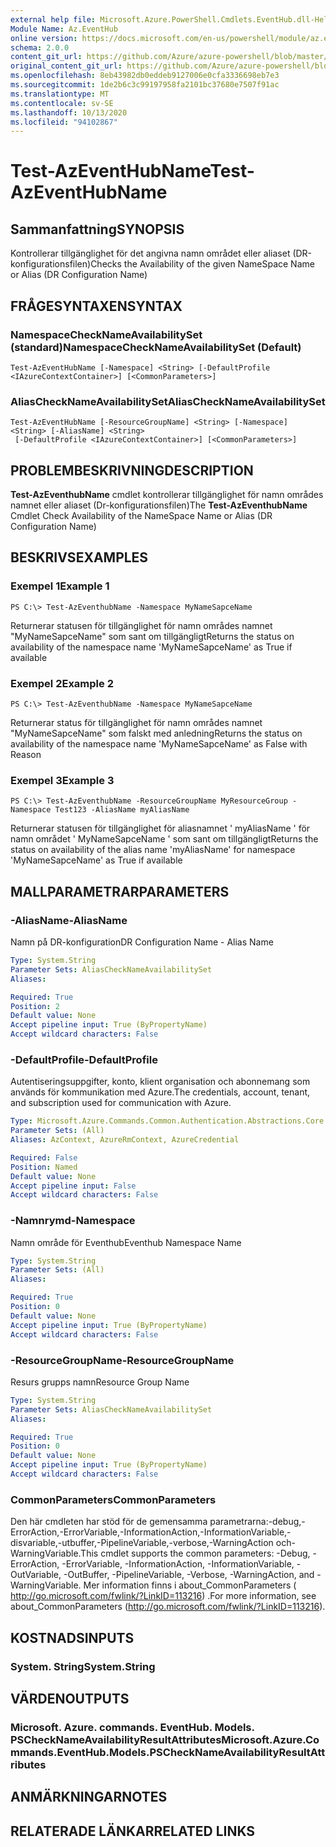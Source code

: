 ```yaml
---
external help file: Microsoft.Azure.PowerShell.Cmdlets.EventHub.dll-Help.xml
Module Name: Az.EventHub
online version: https://docs.microsoft.com/en-us/powershell/module/az.eventhub/test-azeventhubname
schema: 2.0.0
content_git_url: https://github.com/Azure/azure-powershell/blob/master/src/EventHub/EventHub/help/Test-AzEventHubName.md
original_content_git_url: https://github.com/Azure/azure-powershell/blob/master/src/EventHub/EventHub/help/Test-AzEventHubName.md
ms.openlocfilehash: 8eb43982db0eddeb9127006e0cfa3336698eb7e3
ms.sourcegitcommit: 1de2b6c3c99197958fa2101bc37680e7507f91ac
ms.translationtype: MT
ms.contentlocale: sv-SE
ms.lasthandoff: 10/13/2020
ms.locfileid: "94102867"
---
```

# <span data-ttu-id="b47e6-101">Test-AzEventHubName</span><span class="sxs-lookup"><span data-stu-id="b47e6-101">Test-AzEventHubName</span></span>

## <span data-ttu-id="b47e6-102">Sammanfattning</span><span class="sxs-lookup"><span data-stu-id="b47e6-102">SYNOPSIS</span></span>
<span data-ttu-id="b47e6-103">Kontrollerar tillgänglighet för det angivna namn området eller aliaset (DR-konfigurationsfilen)</span><span class="sxs-lookup"><span data-stu-id="b47e6-103">Checks the Availability of the given NameSpace Name or Alias (DR Configuration Name)</span></span>

## <span data-ttu-id="b47e6-104">FRÅGESYNTAXEN</span><span class="sxs-lookup"><span data-stu-id="b47e6-104">SYNTAX</span></span>

### <span data-ttu-id="b47e6-105">NamespaceCheckNameAvailabilitySet (standard)</span><span class="sxs-lookup"><span data-stu-id="b47e6-105">NamespaceCheckNameAvailabilitySet (Default)</span></span>
```
Test-AzEventHubName [-Namespace] <String> [-DefaultProfile <IAzureContextContainer>] [<CommonParameters>]
```

### <span data-ttu-id="b47e6-106">AliasCheckNameAvailabilitySet</span><span class="sxs-lookup"><span data-stu-id="b47e6-106">AliasCheckNameAvailabilitySet</span></span>
```
Test-AzEventHubName [-ResourceGroupName] <String> [-Namespace] <String> [-AliasName] <String>
 [-DefaultProfile <IAzureContextContainer>] [<CommonParameters>]
```

## <span data-ttu-id="b47e6-107">PROBLEMBESKRIVNING</span><span class="sxs-lookup"><span data-stu-id="b47e6-107">DESCRIPTION</span></span>
<span data-ttu-id="b47e6-108">**Test-AzEventhubName** cmdlet kontrollerar tillgänglighet för namn områdes namnet eller aliaset (Dr-konfigurationsfilen)</span><span class="sxs-lookup"><span data-stu-id="b47e6-108">The **Test-AzEventhubName** Cmdlet Check Availability of the NameSpace Name or Alias (DR Configuration Name)</span></span>

## <span data-ttu-id="b47e6-109">BESKRIVS</span><span class="sxs-lookup"><span data-stu-id="b47e6-109">EXAMPLES</span></span>

### <span data-ttu-id="b47e6-110">Exempel 1</span><span class="sxs-lookup"><span data-stu-id="b47e6-110">Example 1</span></span>
```
PS C:\> Test-AzEventhubName -Namespace MyNameSapceName
```

<span data-ttu-id="b47e6-111">Returnerar statusen för tillgänglighet för namn områdes namnet "MyNameSapceName" som sant om tillgängligt</span><span class="sxs-lookup"><span data-stu-id="b47e6-111">Returns the status on availability of the namespace name 'MyNameSapceName' as True if available</span></span>

### <span data-ttu-id="b47e6-112">Exempel 2</span><span class="sxs-lookup"><span data-stu-id="b47e6-112">Example 2</span></span>
```
PS C:\> Test-AzEventhubName -Namespace MyNameSapceName
```

<span data-ttu-id="b47e6-113">Returnerar status för tillgänglighet för namn områdes namnet "MyNameSapceName" som falskt med anledning</span><span class="sxs-lookup"><span data-stu-id="b47e6-113">Returns the status on availability of the namespace name 'MyNameSapceName' as False with Reason</span></span>

### <span data-ttu-id="b47e6-114">Exempel 3</span><span class="sxs-lookup"><span data-stu-id="b47e6-114">Example 3</span></span>
```
PS C:\> Test-AzEventhubName -ResourceGroupName MyResourceGroup -Namespace Test123 -AliasName myAliasName
```

<span data-ttu-id="b47e6-115">Returnerar statusen för tillgänglighet för aliasnamnet ' myAliasName ' för namn området ' MyNameSapceName ' som sant om tillgängligt</span><span class="sxs-lookup"><span data-stu-id="b47e6-115">Returns the status on availability of the alias name 'myAliasName' for namespace 'MyNameSapceName' as True if available</span></span>

## <span data-ttu-id="b47e6-116">MALLPARAMETRAR</span><span class="sxs-lookup"><span data-stu-id="b47e6-116">PARAMETERS</span></span>

### <span data-ttu-id="b47e6-117">-AliasName</span><span class="sxs-lookup"><span data-stu-id="b47e6-117">-AliasName</span></span>
<span data-ttu-id="b47e6-118">Namn på DR-konfiguration</span><span class="sxs-lookup"><span data-stu-id="b47e6-118">DR Configuration Name - Alias Name</span></span>

```yaml
Type: System.String
Parameter Sets: AliasCheckNameAvailabilitySet
Aliases:

Required: True
Position: 2
Default value: None
Accept pipeline input: True (ByPropertyName)
Accept wildcard characters: False
```

### <span data-ttu-id="b47e6-119">-DefaultProfile</span><span class="sxs-lookup"><span data-stu-id="b47e6-119">-DefaultProfile</span></span>
<span data-ttu-id="b47e6-120">Autentiseringsuppgifter, konto, klient organisation och abonnemang som används för kommunikation med Azure.</span><span class="sxs-lookup"><span data-stu-id="b47e6-120">The credentials, account, tenant, and subscription used for communication with Azure.</span></span>

```yaml
Type: Microsoft.Azure.Commands.Common.Authentication.Abstractions.Core.IAzureContextContainer
Parameter Sets: (All)
Aliases: AzContext, AzureRmContext, AzureCredential

Required: False
Position: Named
Default value: None
Accept pipeline input: False
Accept wildcard characters: False
```

### <span data-ttu-id="b47e6-121">-Namnrymd</span><span class="sxs-lookup"><span data-stu-id="b47e6-121">-Namespace</span></span>
<span data-ttu-id="b47e6-122">Namn område för Eventhub</span><span class="sxs-lookup"><span data-stu-id="b47e6-122">Eventhub Namespace Name</span></span>

```yaml
Type: System.String
Parameter Sets: (All)
Aliases:

Required: True
Position: 0
Default value: None
Accept pipeline input: True (ByPropertyName)
Accept wildcard characters: False
```

### <span data-ttu-id="b47e6-123">-ResourceGroupName</span><span class="sxs-lookup"><span data-stu-id="b47e6-123">-ResourceGroupName</span></span>
<span data-ttu-id="b47e6-124">Resurs grupps namn</span><span class="sxs-lookup"><span data-stu-id="b47e6-124">Resource Group Name</span></span>

```yaml
Type: System.String
Parameter Sets: AliasCheckNameAvailabilitySet
Aliases:

Required: True
Position: 0
Default value: None
Accept pipeline input: True (ByPropertyName)
Accept wildcard characters: False
```

### <span data-ttu-id="b47e6-125">CommonParameters</span><span class="sxs-lookup"><span data-stu-id="b47e6-125">CommonParameters</span></span>
<span data-ttu-id="b47e6-126">Den här cmdleten har stöd för de gemensamma parametrarna:-debug,-ErrorAction,-ErrorVariable,-InformationAction,-InformationVariable,-disvariable,-utbuffer,-PipelineVariable,-verbose,-WarningAction och-WarningVariable.</span><span class="sxs-lookup"><span data-stu-id="b47e6-126">This cmdlet supports the common parameters: -Debug, -ErrorAction, -ErrorVariable, -InformationAction, -InformationVariable, -OutVariable, -OutBuffer, -PipelineVariable, -Verbose, -WarningAction, and -WarningVariable.</span></span> <span data-ttu-id="b47e6-127">Mer information finns i about_CommonParameters ( http://go.microsoft.com/fwlink/?LinkID=113216) .</span><span class="sxs-lookup"><span data-stu-id="b47e6-127">For more information, see about_CommonParameters (http://go.microsoft.com/fwlink/?LinkID=113216).</span></span>

## <span data-ttu-id="b47e6-128">KOSTNADS</span><span class="sxs-lookup"><span data-stu-id="b47e6-128">INPUTS</span></span>

### <span data-ttu-id="b47e6-129">System. String</span><span class="sxs-lookup"><span data-stu-id="b47e6-129">System.String</span></span>

## <span data-ttu-id="b47e6-130">VÄRDEN</span><span class="sxs-lookup"><span data-stu-id="b47e6-130">OUTPUTS</span></span>

### <span data-ttu-id="b47e6-131">Microsoft. Azure. commands. EventHub. Models. PSCheckNameAvailabilityResultAttributes</span><span class="sxs-lookup"><span data-stu-id="b47e6-131">Microsoft.Azure.Commands.EventHub.Models.PSCheckNameAvailabilityResultAttributes</span></span>

## <span data-ttu-id="b47e6-132">ANMÄRKNINGAR</span><span class="sxs-lookup"><span data-stu-id="b47e6-132">NOTES</span></span>

## <span data-ttu-id="b47e6-133">RELATERADE LÄNKAR</span><span class="sxs-lookup"><span data-stu-id="b47e6-133">RELATED LINKS</span></span>
